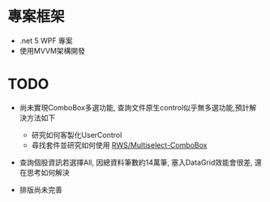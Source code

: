 # 專案框架
* .net 5 WPF 專案
* 使用MVVM架構開發

# TODO
* 尚未實現ComboBox多選功能, 查詢文件原生control似乎無多選功能,預計解決方法如下
    * 研究如何客製化UserControl
    * 尋找套件並研究如何使用 [RWS/Multiselect-ComboBox](https://github.com/RWS/Multiselect-ComboBox#readme)

* 查詢個股資訊若選擇All, 因總資料筆數約14萬筆, 塞入DataGrid效能會很差, 還在思考如何解決
* 排版尚未完善
